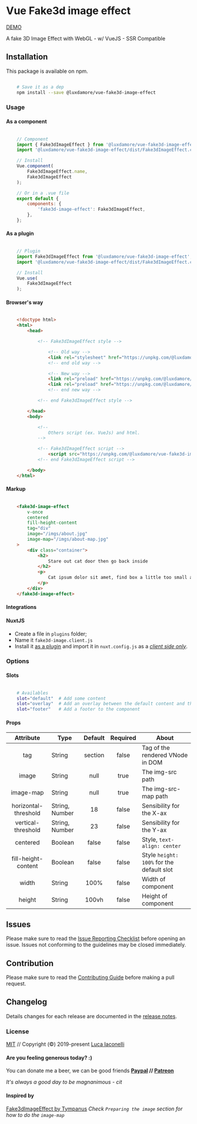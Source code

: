 # Vue Fake3d image effect

[DEMO](https://luxdamore.github.io/vue-fake3d-image-effect)

A fake 3D Image Effect with WebGL - w/ VueJS - SSR Compatible

## Installation

This package is available on npm.

```bash

    # Save it as a dep
    npm install --save @luxdamore/vue-fake3d-image-effect

```

### Usage

#### As a component

```js

    // Component
    import { Fake3dImageEffect } from '@luxdamore/vue-fake3d-image-effect';
    import '@luxdamore/vue-fake3d-image-effect/dist/Fake3dImageEffect.css';

    // Install
    Vue.component(
        Fake3dImageEffect.name,
        Fake3dImageEffect
    );

    // Or in a .vue file
    export default {
        components: {
            'fake3d-image-effect': Fake3dImageEffect,
        },
    };

```

#### As a plugin

```js

    // Plugin
    import Fake3dImageEffect from '@luxdamore/vue-fake3d-image-effect';
    import '@luxdamore/vue-fake3d-image-effect/dist/Fake3dImageEffect.css';

    // Install
    Vue.use(
        Fake3dImageEffect
    );

```

#### Browser's way

```html

    <!doctype html>
    <html>
        <head>

            <!-- Fake3dImageEffect style -->

                <!-- Old way -->
                <link rel="stylesheet" href="https://unpkg.com/@luxdamore/vue-fake3d-image-effect@latest/dist/Fake3dImageEffect.css" />
                <!-- end old way -->

                <!-- New way -->
                <link rel="preload" href="https://unpkg.com/@luxdamore/vue-fake3d-image-effect@latest/dist/Fake3dImageEffect.css" as="style" onload="this.rel='stylesheet'" />
                <link rel="preload" href="https://unpkg.com/@luxdamore/vue-fake3d-image-effect@latest/dist/Fake3dImageEffect.umd.min.js" as="script" />
                <!-- end new way -->

            <!-- end Fake3dImageEffect style -->

        </head>
        <body>

            <!--
                Others script (ex. VueJs) and html.
            -->

            <!-- Fake3dImageEffect script -->
                <script src="https://unpkg.com/@luxdamore/vue-fake3d-image-effect@latest/dist/Fake3dImageEffect.umd.min.js"></script>
            <!-- end Fake3dImageEffect script -->

        </body>
    </html>

```

#### Markup

```html

    <fake3d-image-effect
        v-once
        centered
        fill-height-content
        tag="div"
        image="/imgs/about.jpg"
        image-map="/imgs/about-map.jpg"
    >
        <div class="container">
            <h2>
                Stare out cat door then go back inside
            </h2>
            <p>
                Cat ipsum dolor sit amet, find box a little too small and curl up with fur hanging out,lick left leg for ninety minutes, still dirty. Stand in doorway, unwilling to chose whether to stay in or go out unwrap toilet paper i vomit in the bed in the middle of the night.
            </p>
        </div>
    </fake3d-image-effect>

```

#### Integrations

#### NuxtJS

- Create a file in `plugins` folder;
- Name it `fake3d-image.client.js`
- Install it [as a plugin](#as-a-plugin) and import it in `nuxt.config.js` as a [*client side only*](https://nuxtjs.org/guide/plugins/#client-side-only).

### Options

#### Slots

```bash

    # Availables
    slot="default"  # Add some content
    slot="overlay"  # Add an overlay between the default content and the background image
    slot="footer"   # Add a footer to the component

```

#### Props

| Attribute | Type | Default | Required | About |
|:--------------------:|--------------------|:-------:|:--------:|-------------------------------------|
| tag | String | section | false | Tag of the rendered VNode in DOM |
| image | String | null | true | The img-src path |
| image-map | String | null | true | The img-src-map path |
| horizontal-threshold | String, Number | 18 | false | Sensibility for the X-ax |
| vertical-threshold | String, Number | 23 | false | Sensibility for the Y-ax |
| centered | Boolean | false | false | Style, `text-align: center` |
| fill-height-content | Boolean | false | false | Style `height: 100%` for the default slot |
| width | String | 100% | false | Width of component |
| height | String | 100vh | false | Height of component |

## Issues

Please make sure to read the [Issue Reporting Checklist](https://github.com/LuXDAmore/vue-fake3d-image-effect/blob/master/.github/ISSUE_TEMPLATE/bug_report.md) before opening an issue. Issues not conforming to the guidelines may be closed immediately.

## Contribution

Please make sure to read the [Contributing Guide](https://github.com/LuXDAmore/vue-fake3d-image-effect/blob/master/.github/ISSUE_TEMPLATE/feature_request.md) before making a pull request.

## Changelog

Details changes for each release are documented in the [release notes](https://github.com/LuXDAmore/vue-fake3d-image-effect/blob/master/CHANGELOG.md).

### License

[MIT](http://opensource.org/licenses/MIT) // Copyright (©) 2019-present [Luca Iaconelli](https://lucaiaconelli.it)

#### Are you feeling generous today?  :)

You can donate me a beer, we can be good friends
__[Paypal](https://www.paypal.me/luxdamore) // [Patreon](https://www.patreon.com/luxdamore)__

_It's always a good day to be magnanimous - cit_

#### Inspired by

[Fake3dImageEffect by Tympanus](https://tympanus.net/codrops/2019/02/20/how-to-create-a-fake-3d-image-effect-with-webgl/)
_Check `Preparing the image` section for how to do the `image-map`_
